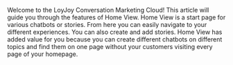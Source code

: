 Welcome to the LoyJoy Conversation Marketing Cloud!
This article will guide you through the features of Home View. Home View is a start page for various chatbots or stories. From here you can easily navigate to your
different experiences. You can also create and add stories. 
Home View has added value for you because you can create different chatbots on different topics and find them on one page without your customers visiting every page
of your homepage. 
